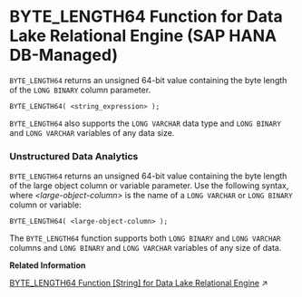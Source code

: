 <!-- loio16450cfa079b458d9b48393e1b53eacd -->

# BYTE\_LENGTH64 Function for Data Lake Relational Engine \(SAP HANA DB-Managed\)

`BYTE_LENGTH64` returns an unsigned 64-bit value containing the byte length of the `LONG BINARY` column parameter.



```
BYTE_LENGTH64( <string_expression> );
```



`BYTE_LENGTH64` also supports the `LONG VARCHAR` data type and `LONG BINARY` and `LONG VARCHAR` variables of any data size.



### Unstructured Data Analytics

`BYTE_LENGTH64` returns an unsigned 64-bit value containing the byte length of the large object column or variable parameter. Use the following syntax, where *<large-object-column\>* is the name of a `LONG VARCHAR` or `LONG BINARY` column or variable:

```
BYTE_LENGTH64( <large-object-column> );
```

The `BYTE_LENGTH64` function supports both `LONG BINARY` and `LONG VARCHAR` columns and `LONG BINARY` and `LONG VARCHAR` variables of any size of data.

**Related Information**  


[BYTE_LENGTH64 Function \[String\] for Data Lake Relational Engine](https://help.sap.com/viewer/19b3964099384f178ad08f2d348232a9/2024_3_QRC/en-US/a538947b84f21015b13989839189a494.html "BYTE_LENGTH64 returns an unsigned 64-bit value containing the byte length of the LONG BINARY column parameter.") :arrow_upper_right:

